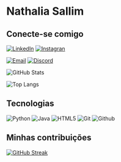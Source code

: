 # Nathalia Sallim

## Conecte-se comigo
[![LinkedIn](https://img.shields.io/badge/LinkedIn-9400D3?style=for-the-badge&logo=linkedin&logoColor=000)](https://www.linkedin.com/in/nathaliasallim/) [![Instagran](https://img.shields.io/badge/Instagram-9400D3?style=for-the-badge&logo=instagram&logoColor=000)](https://instagram.com/natthhcordeiros)

[![Email](https://img.shields.io/badge/Email-9400D3?style=for-the-badge&logo=microsoft-outlook&logoColor=000)](<a href = "mailto:nathaliacsallim@hotmail.com">) [![Discord](https://img.shields.io/badge/Discord-9400D3?style=for-the-badge&logo=discord&logoColor=000)](https://discord.gg/pDbY76q8Qf)

![GitHub Stats](https://github-readme-stats.vercel.app/api?username=NathaliaSallim&theme=transparent&bg_color=000&border_color=9400D3&show_icons=true&icon_color=9400D3&title_color=9400D3&text_color=FFF)

![Top Langs](https://github-readme-stats-git-masterrstaa-rickstaa.vercel.app/api/top-langs/?username=NathaliaSallim&bg_color=000&border_color=9400D3&title_color=9400D3&text_color=FFF)

## Tecnologias
![Python](https://img.shields.io/badge/Python-000?style=for-the-badge&logo=python&logoColor=ffdd54) 
![Java](https://img.shields.io/badge/java-000.svg?style=for-the-badge&logo=openjdk&logoColor=red)
![HTML5](https://img.shields.io/badge/HTML5-000?style=for-the-badge&logo=html5)
![Git](https://img.shields.io/badge/Git-000?style=for-the-badge&logo=git&logoColor=red) ![Github](https://img.shields.io/badge/Github-000?style=for-the-badge&logo=Github&logoColor=00)

## Minhas contribuições
[![GitHub Streak](https://streak-stats.demolab.com/?user=SEUUSERNAME&theme=bear&background=000&border=30A3DC&dates=FFF)](https://git.io/streak-stats)

